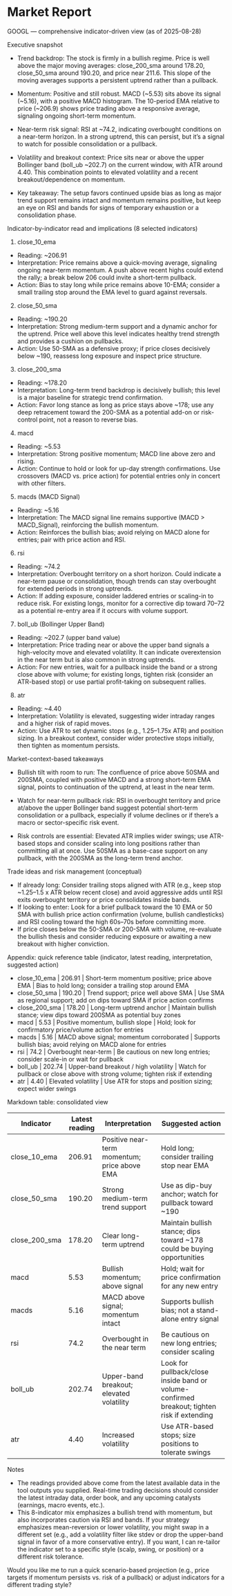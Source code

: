 # Market Report

GOOGL — comprehensive indicator-driven view (as of 2025-08-28)

Executive snapshot
- Trend backdrop: The stock is firmly in a bullish regime. Price is well above the major moving averages: close_200_sma around 178.20, close_50_sma around 190.20, and price near 211.6. This slope of the moving averages supports a persistent uptrend rather than a pullback.

- Momentum: Positive and still robust. MACD (~5.53) sits above its signal (~5.16), with a positive MACD histogram. The 10-period EMA relative to price (~206.9) shows price trading above a responsive average, signaling ongoing short-term momentum.

- Near-term risk signal: RSI at ~74.2, indicating overbought conditions on a near-term horizon. In a strong uptrend, this can persist, but it’s a signal to watch for possible consolidation or a pullback.

- Volatility and breakout context: Price sits near or above the upper Bollinger band (boll_ub ~202.7) on the current window, with ATR around 4.40. This combination points to elevated volatility and a recent breakout/dependence on momentum.

- Key takeaway: The setup favors continued upside bias as long as major trend support remains intact and momentum remains positive, but keep an eye on RSI and bands for signs of temporary exhaustion or a consolidation phase.

Indicator-by-indicator read and implications (8 selected indicators)

1) close_10_ema
- Reading: ~206.91
- Interpretation: Price remains above a quick-moving average, signaling ongoing near-term momentum. A push above recent highs could extend the rally; a break below 206 could invite a short-term pullback.
- Action: Bias to stay long while price remains above 10-EMA; consider a small trailing stop around the EMA level to guard against reversals.

2) close_50_sma
- Reading: ~190.20
- Interpretation: Strong medium-term support and a dynamic anchor for the uptrend. Price well above this level indicates healthy trend strength and provides a cushion on pullbacks.
- Action: Use 50-SMA as a defensive proxy; if price closes decisively below ~190, reassess long exposure and inspect price structure.

3) close_200_sma
- Reading: ~178.20
- Interpretation: Long-term trend backdrop is decisively bullish; this level is a major baseline for strategic trend confirmation.
- Action: Favor long stance as long as price stays above ~178; use any deep retracement toward the 200-SMA as a potential add-on or risk-control point, not a reason to reverse bias.

4) macd
- Reading: ~5.53
- Interpretation: Strong positive momentum; MACD line above zero and rising.
- Action: Continue to hold or look for up-day strength confirmations. Use crossovers (MACD vs. price action) for potential entries only in concert with other filters.

5) macds (MACD Signal)
- Reading: ~5.16
- Interpretation: The MACD signal line remains supportive (MACD > MACD_Signal), reinforcing the bullish momentum.
- Action: Reinforces the bullish bias; avoid relying on MACD alone for entries; pair with price action and RSI.

6) rsi
- Reading: ~74.2
- Interpretation: Overbought territory on a short horizon. Could indicate a near-term pause or consolidation, though trends can stay overbought for extended periods in strong uptrends.
- Action: If adding exposure, consider laddered entries or scaling-in to reduce risk. For existing longs, monitor for a corrective dip toward 70–72 as a potential re-entry area if it occurs with volume support.

7) boll_ub (Bollinger Upper Band)
- Reading: ~202.7 (upper band value)
- Interpretation: Price trading near or above the upper band signals a high-velocity move and elevated volatility. It can indicate overextension in the near term but is also common in strong uptrends.
- Action: For new entries, wait for a pullback inside the band or a strong close above with volume; for existing longs, tighten risk (consider an ATR-based stop) or use partial profit-taking on subsequent rallies.

8) atr
- Reading: ~4.40
- Interpretation: Volatility is elevated, suggesting wider intraday ranges and a higher risk of rapid moves.
- Action: Use ATR to set dynamic stops (e.g., 1.25–1.75x ATR) and position sizing. In a breakout context, consider wider protective stops initially, then tighten as momentum persists.

Market-context-based takeaways
- Bullish tilt with room to run: The confluence of price above 50SMA and 200SMA, coupled with positive MACD and a strong short-term EMA signal, points to continuation of the uptrend, at least in the near term.

- Watch for near-term pullback risk: RSI in overbought territory and price at/above the upper Bollinger band suggest potential short-term consolidation or a pullback, especially if volume declines or if there’s a macro or sector-specific risk event.

- Risk controls are essential: Elevated ATR implies wider swings; use ATR-based stops and consider scaling into long positions rather than committing all at once. Use 50SMA as a base-case support on any pullback, with the 200SMA as the long-term trend anchor.

Trade ideas and risk management (conceptual)
- If already long: Consider trailing stops aligned with ATR (e.g., keep stop ~1.25–1.5 x ATR below recent close) and avoid aggressive adds until RSI exits overbought territory or price consolidates inside bands.
- If looking to enter: Look for a brief pullback toward the 10 EMA or 50 SMA with bullish price action confirmation (volume, bullish candlesticks) and RSI cooling toward the high 60s–70s before committing more.
- If price closes below the 50-SMA or 200-SMA with volume, re-evaluate the bullish thesis and consider reducing exposure or awaiting a new breakout with higher conviction.

Appendix: quick reference table (indicator, latest reading, interpretation, suggested action)
- close_10_ema | 206.91 | Short-term momentum positive; price above EMA | Bias to hold long; consider a trailing stop around EMA
- close_50_sma | 190.20 | Trend support; price well above SMA | Use SMA as regional support; add on dips toward SMA if price action confirms
- close_200_sma | 178.20 | Long-term uptrend anchor | Maintain bullish stance; view dips toward 200SMA as potential buy zones
- macd | 5.53 | Positive momentum, bullish slope | Hold; look for confirmatory price/volume action for entries
- macds | 5.16 | MACD above signal; momentum corroborated | Supports bullish bias; avoid relying on MACD alone for entries
- rsi | 74.2 | Overbought near-term | Be cautious on new long entries; consider scale-in or wait for pullback
- boll_ub | 202.74 | Upper-band breakout / high volatility | Watch for pullback or close above with strong volume; tighten risk if extending
- atr | 4.40 | Elevated volatility | Use ATR for stops and position sizing; expect wider swings

Markdown table: consolidated view

| Indicator | Latest reading | Interpretation | Suggested action |
|-----------|----------------|----------------|-----------------|
| close_10_ema | 206.91 | Positive near-term momentum; price above EMA | Hold long; consider trailing stop near EMA |
| close_50_sma | 190.20 | Strong medium-term trend support | Use as dip-buy anchor; watch for pullback toward ~190 |
| close_200_sma | 178.20 | Clear long-term uptrend | Maintain bullish stance; dips toward ~178 could be buying opportunities |
| macd | 5.53 | Bullish momentum; above signal | Hold; wait for price confirmation for any new entry |
| macds | 5.16 | MACD above signal; momentum intact | Supports bullish bias; not a stand-alone entry signal |
| rsi | 74.2 | Overbought in the near term | Be cautious on new long entries; consider scaling |
| boll_ub | 202.74 | Upper-band breakout; elevated volatility | Look for pullback/close inside band or volume-confirmed breakout; tighten risk if extending |
| atr | 4.40 | Increased volatility | Use ATR-based stops; size positions to tolerate swings |

Notes
- The readings provided above come from the latest available data in the tool outputs you supplied. Real-time trading decisions should consider the latest intraday data, order book, and any upcoming catalysts (earnings, macro events, etc.).
- This 8-indicator mix emphasizes a bullish trend with momentum, but also incorporates caution via RSI and bands. If your strategy emphasizes mean-reversion or lower volatility, you might swap in a different set (e.g., add a volatility filter like stdev or drop the upper-band signal in favor of a more conservative entry). If you want, I can re-tailor the indicator set to a specific style (scalp, swing, or position) or a different risk tolerance.

Would you like me to run a quick scenario-based projection (e.g., price targets if momentum persists vs. risk of a pullback) or adjust indicators for a different trading style?
